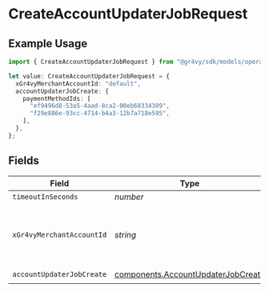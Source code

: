 # CreateAccountUpdaterJobRequest

## Example Usage

```typescript
import { CreateAccountUpdaterJobRequest } from "@gr4vy/sdk/models/operations";

let value: CreateAccountUpdaterJobRequest = {
  xGr4vyMerchantAccountId: "default",
  accountUpdaterJobCreate: {
    paymentMethodIds: [
      "ef9496d8-53a5-4aad-8ca2-00eb68334389",
      "f29e886e-93cc-4714-b4a3-12b7a718e595",
    ],
  },
};
```

## Fields

| Field                                                                                    | Type                                                                                     | Required                                                                                 | Description                                                                              | Example                                                                                  |
| ---------------------------------------------------------------------------------------- | ---------------------------------------------------------------------------------------- | ---------------------------------------------------------------------------------------- | ---------------------------------------------------------------------------------------- | ---------------------------------------------------------------------------------------- |
| `timeoutInSeconds`                                                                       | *number*                                                                                 | :heavy_minus_sign:                                                                       | N/A                                                                                      |                                                                                          |
| `xGr4vyMerchantAccountId`                                                                | *string*                                                                                 | :heavy_minus_sign:                                                                       | The ID of the merchant account to use for this request.                                  | default                                                                                  |
| `accountUpdaterJobCreate`                                                                | [components.AccountUpdaterJobCreate](../../models/components/accountupdaterjobcreate.md) | :heavy_check_mark:                                                                       | N/A                                                                                      |                                                                                          |